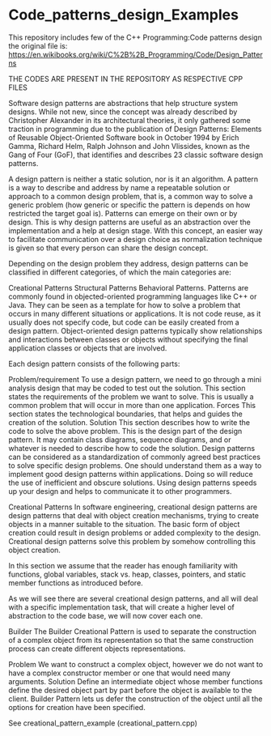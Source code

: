 # Code_patterns_design_Examples
This repository includes few of the C++ Programming:Code patterns design
the original file is: https://en.wikibooks.org/wiki/C%2B%2B_Programming/Code/Design_Patterns

THE CODES ARE PRESENT IN THE REPOSITORY AS RESPECTIVE CPP FILES


Software design patterns are abstractions that help structure system designs. While not new, since the concept was already described by Christopher Alexander in its architectural theories, it only gathered some traction in programming due to the publication of Design Patterns: Elements of Reusable Object-Oriented Software book in October 1994 by Erich Gamma, Richard Helm, Ralph Johnson and John Vlissides, known as the Gang of Four (GoF), that identifies and describes 23 classic software design patterns.

A design pattern is neither a static solution, nor is it an algorithm. A pattern is a way to describe and address by name a repeatable solution or approach to a common design problem, that is, a common way to solve a generic problem (how generic or specific the pattern is depends on how restricted the target goal is). Patterns can emerge on their own or by design. This is why design patterns are useful as an abstraction over the implementation and a help at design stage. With this concept, an easier way to facilitate communication over a design choice as normalization technique is given so that every person can share the design concept.

Depending on the design problem they address, design patterns can be classified in different categories, of which the main categories are:

Creational Patterns
Structural Patterns
Behavioral Patterns.
Patterns are commonly found in objected-oriented programming languages like C++ or Java. They can be seen as a template for how to solve a problem that occurs in many different situations or applications. It is not code reuse, as it usually does not specify code, but code can be easily created from a design pattern. Object-oriented design patterns typically show relationships and interactions between classes or objects without specifying the final application classes or objects that are involved.

Each design pattern consists of the following parts:

Problem/requirement
To use a design pattern, we need to go through a mini analysis design that may be coded to test out the solution. This section states the requirements of the problem we want to solve. This is usually a common problem that will occur in more than one application.
Forces
This section states the technological boundaries, that helps and guides the creation of the solution.
Solution
This section describes how to write the code to solve the above problem. This is the design part of the design pattern. It may contain class diagrams, sequence diagrams, and or whatever is needed to describe how to code the solution.
Design patterns can be considered as a standardization of commonly agreed best practices to solve specific design problems. One should understand them as a way to implement good design patterns within applications. Doing so will reduce the use of inefficient and obscure solutions. Using design patterns speeds up your design and helps to communicate it to other programmers.

Creational Patterns
In software engineering, creational design patterns are design patterns that deal with object creation mechanisms, trying to create objects in a manner suitable to the situation. The basic form of object creation could result in design problems or added complexity to the design. Creational design patterns solve this problem by somehow controlling this object creation.

In this section we assume that the reader has enough familiarity with functions, global variables, stack vs. heap, classes, pointers, and static member functions as introduced before.

As we will see there are several creational design patterns, and all will deal with a specific implementation task, that will create a higher level of abstraction to the code base, we will now cover each one.

Builder
The Builder Creational Pattern is used to separate the construction of a complex object from its representation so that the same construction process can create different objects representations.

Problem
We want to construct a complex object, however we do not want to have a complex constructor member or one that would need many arguments.
Solution
Define an intermediate object whose member functions define the desired object part by part before the object is available to the client. Builder Pattern lets us defer the construction of the object until all the options for creation have been specified.


See creational_pattern_example (creational_pattern.cpp)
